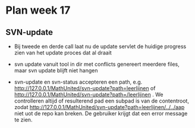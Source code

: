 # Plan week 17

## SVN-update

- Bij tweede en derde call laat nu de update servlet de huidige progress zien van het update proces dat al draait

- svn update vanuit tool in dir met conflicts genereert meerdere files, maar svn update blijft niet hangen

- svn-update en svn-status accepteren een path, e.g. http://127.0.0.1/MathUnited/svn-update?path=leerlijnen of
  http://127.0.0.1/MathUnited/svn-update?path=/leerlijnen . We controlleren altijd of resulterend pad een subpad
  is van de contentroot, zodat http://127.0.0.1/MathUnited/svn-update?path=leerlijnen/../../aap niet uot de repo 
  kan breken. De gebruiker krijgt dat een error message te zien.
   

